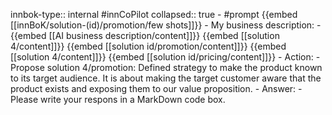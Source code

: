 innbok-type:: internal
#innCoPilot
collapsed:: true
	- #prompt {{embed [[innBoK/solution-(id)/promotion/few shots]]}}
		- My business description:
		- {{embed [[AI business description/content]]}} {{embed [[solution 4/content]]}} {{embed [[solution id/promotion/content]]}} {{embed [[solution 4/content]]}} {{embed [[solution id/pricing/content]]}}
		- Action:
		- Propose solution 4/promotion: Defined strategy to make the product known to its target audience. It is about making the target customer aware that the product exists and exposing them to our value proposition.
		- Answer:
		- Please write your respons in a MarkDown code box.


